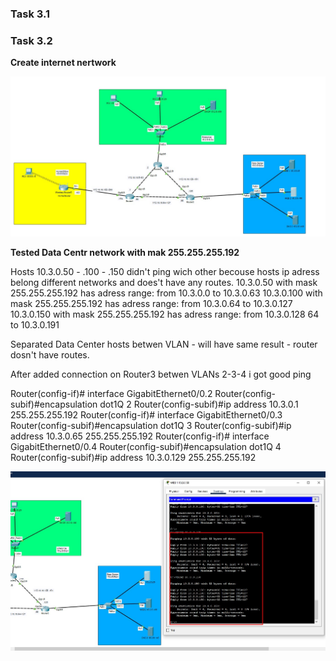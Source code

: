 ### Task 3.1 ###


### Task 3.2 ###

**Create internet nertwork**

![5.internet](images/5.internet.jpg)

**Tested Data Centr network with mak 255.255.255.192**

Hosts 10.3.0.50 - .100 - .150 didn't ping wich other becouse hosts ip adress belong different networks and does't have any routes.
10.3.0.50 with mask 255.255.255.192 has adress range: from 10.3.0.0 to 10.3.0.63
10.3.0.100 with mask 255.255.255.192 has adress range: from 10.3.0.64 to 10.3.0.127
10.3.0.150 with mask 255.255.255.192 has adress range: from 10.3.0.128 64 to 10.3.0.191

Separated Data Center hosts betwen VLAN - will have same result - router dosn't have routes.

After added connection on Router3 betwen VLANs 2-3-4 i got good ping

Router(config-if)# interface GigabitEthernet0/0.2
Router(config-subif)#encapsulation dot1Q 2
Router(config-subif)#ip address 10.3.0.1 255.255.255.192
Router(config-if)# interface GigabitEthernet0/0.3
Router(config-subif)#encapsulation dot1Q 3
Router(config-subif)#ip address 10.3.0.65 255.255.255.192
Router(config-if)# interface GigabitEthernet0/0.4
Router(config-subif)#encapsulation dot1Q 4
Router(config-subif)#ip address 10.3.0.129 255.255.255.192

![6.pingAfterVlanRouting](images/6.pingAfterVlanRouting.jpg)





